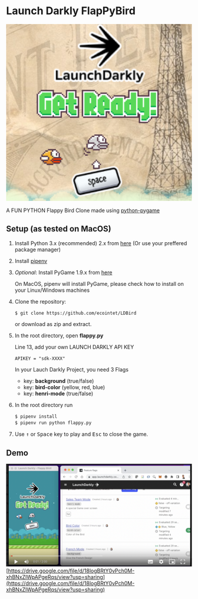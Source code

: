 Launch Darkly FlapPyBird
===============

![](https://raw.githubusercontent.com/ecointet/LDBird/master/ext/homepage.png)

A FUN PYTHON Flappy Bird Clone made using [python-pygame][pygame]

Setup (as tested on MacOS)
---------------------------

1. Install Python 3.x (recommended) 2.x from [here](https://www.python.org/download/releases/) (Or use your preffered package manager)

1. Install [pipenv]

1. _Optional_: Install PyGame 1.9.x from [here](http://www.pygame.org/download.shtml)

   On MacOS, pipenv will install PyGame, please check how to install on your Linux/Windows machines

1. Clone the repository:

   ```bash
   $ git clone https://github.com/ecointet/LDBird
   ```

   or download as zip and extract.
   
1. In the root directory, open **flappy.py**

	Line 13, add your own LAUNCH DARKLY API KEY
   ```
   APIKEY = "sdk-XXXX"
   ```
   
   In your Lauch Darkly Project, you need 3 Flags
   - key: **background** (true/false)
   - key: **bird-color** (yellow, red, blue)
   - key: **henri-mode** (true/false)
   

1. In the root directory run

   ```bash
   $ pipenv install
   $ pipenv run python flappy.py
   ```

1. Use <kbd>&uarr;</kbd> or <kbd>Space</kbd> key to play and <kbd>Esc</kbd> to close the game.


Demo
----------

![](https://raw.githubusercontent.com/ecointet/LDBird/master/ext/video.png)[https://drive.google.com/file/d/18logBRtY0vPch0M-xhBNxZIWpAPgeRqs/view?usp=sharing](https://drive.google.com/file/d/18logBRtY0vPch0M-xhBNxZIWpAPgeRqs/view?usp=sharing)



[pygame]: http://www.pygame.org
[pipenv]: https://pipenv.readthedocs.io/en/latest/
